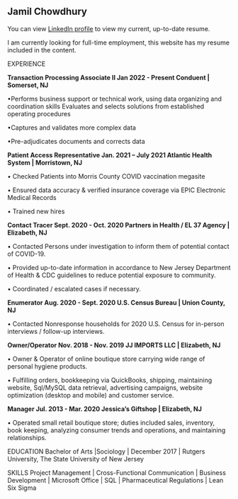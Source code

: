 ## Jamil Chowdhury

You can view [LinkedIn profile](https://www.linkedin.com/in/jamilchowdhury/) to view my current, up-to-date resume.

I am currently looking for full-time employment, this website has my resume included in the content.

EXPERIENCE

<strong>Transaction Processing Associate II Jan 2022 - Present 
Conduent | Somerset, NJ</strong>

•Performs business support or technical work, using data organizing and coordination skills
Evaluates and selects solutions from established operating procedures

•Captures and validates more complex data

•Pre-adjudicates documents and corrects data


<strong>Patient Access Representative Jan. 2021 – July 2021 
Atlantic Health System | Morristown, NJ</strong> 

• Checked Patients into Morris County COVID vaccination megasite 

• Ensured data accuracy & verified insurance coverage via EPIC Electronic Medical Records 

• Trained new hires


<strong>Contact Tracer Sept. 2020 - Oct. 2020 
Partners in Health / EL 37 Agency | Elizabeth, NJ</strong>

• Contacted Persons under investigation to inform them of potential contact of COVID-19. 

• Provided up-to-date information in accordance to New Jersey Department of Health & CDC 
guidelines to reduce potential exposure to community. 

• Coordinated / escalated cases if necessary. 


<strong>Enumerator Aug. 2020 - Sept. 2020 
 U.S. Census Bureau | Union County, NJ</strong>

• Contacted Nonresponse households for 2020 U.S. Census for in-person interviews / follow-up 
interviews.


<strong>Owner/Operator Nov. 2018 - Nov. 2019 
JJ IMPORTS LLC | Elizabeth, NJ</strong>
 
• Owner & Operator of online boutique store carrying wide range of personal hygiene products. 

• Fulfilling orders, bookkeeping via QuickBooks, shipping, maintaining website, Sql/MySQL data 
retrieval, advertising campaigns, website optimization (desktop and mobile) and customer service. 
 
<strong>Manager Jul. 2013 - Mar. 2020 
Jessica’s Giftshop | Elizabeth, NJ</strong> 

• Operated small retail boutique store; duties included sales, inventory, book keeping, analyzing 
consumer trends and operations, and maintaining relationships.
 
EDUCATION 
Bachelor of Arts |Sociology | December 2017 | Rutgers University, The State University of New Jersey 
 
SKILLS 
Project Management | Cross-Functional Communication | Business Development | Microsoft Office | 
SQL | Pharmaceutical Regulations | Lean Six Sigma




